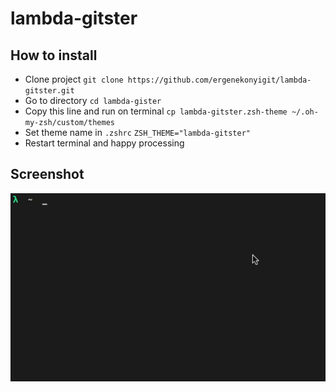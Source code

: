 # lambda-gitster

## How to install
* Clone project `git clone https://github.com/ergenekonyigit/lambda-gitster.git`
* Go to directory `cd lambda-gister`
* Copy this line and run on terminal `cp lambda-gitster.zsh-theme ~/.oh-my-zsh/custom/themes`
* Set theme name in `.zshrc` `ZSH_THEME="lambda-gitster"`
* Restart terminal and happy processing

## Screenshot
![demo](demo.gif)
